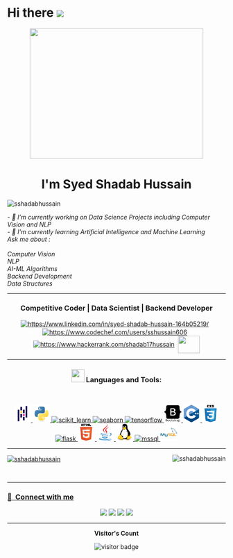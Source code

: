 # Hi there <img src="https://raw.githubusercontent.com/MartinHeinz/MartinHeinz/master/wave.gif" height="40px">
<div align="center">
  <img src="https://cdn.dribbble.com/users/1162077/screenshots/3848914/programmer.gif"  width="400" height="300">
</div>
<h1 align="center"> I'm Syed Shadab Hussain</h1>

<p align="left"> <img src="https://komarev.com/ghpvc/?username=sshadabhussain&label=Profile%20views&color=0e75b6&style=flat" alt="sshadabhussain" /> </p>
<em>
  
<div>- 🔭 I’m currently working on Data Science Projects including Computer Vision and NLP</div>
<div>- 🌱 I’m currently learning Artificial Intelligence and Machine Learning</div>

<div>Ask me about :</div><br>
<div> Computer Vision </div>
<div>  NLP </div> 
<div> AI-ML Algorithms </div> 
<div> Backend Development 
</div> <div> Data Structures </div>
</em>

<hr>
<div align="Center">
<h3> Competitive Coder | Data Scientist | Backend Developer </h3>


<p>
<a href="https://www.linkedin.com/in/syed-shadab-hussain-164b05219/" target="blank"><img align="center" src="https://upload.wikimedia.org/wikipedia/commons/thumb/c/ca/LinkedIn_logo_initials.png/768px-LinkedIn_logo_initials.png" alt="https://www.linkedin.com/in/syed-shadab-hussain-164b05219/" height="40" width="40" /></a> &nbsp;
<a href="https://www.codechef.com/users/sshussain606" target="blank"><img align="center" src="https://i.pinimg.com/originals/c5/d9/fc/c5d9fc1e18bcf039f464c2ab6cfb3eb6.jpg" alt="https://www.codechef.com/users/sshussain606" height="40" width="40" /></a>  &nbsp;
<a href="https://www.hackerrank.com/shadab17hussain" target="blank"><img align="center" src="https://cdn.worldvectorlogo.com/logos/hackerrank.svg" alt="https://www.hackerrank.com/shadab17hussain" height="40" width="40" /></a>&nbsp;
 <a href = "mailto: sshussain606@gmail.com"><img align="center" src="https://upload.wikimedia.org/wikipedia/commons/thumb/7/7e/Gmail_icon_%282020%29.svg/2560px-Gmail_icon_%282020%29.svg.png" height="40" width="50" /></a>
</p>
<p>
</p>
</div>
<hr>
<h3 align="center"><img src="https://media.giphy.com/media/iY8CRBdQXODJSCERIr/giphy.gif" width="30px" height="30px">&nbsp;Languages and Tools:</h3>&nbsp;
<p align="center"> </a> <a href="https://pandas.pydata.org/" target="_blank" rel="noreferrer"> <img src="https://raw.githubusercontent.com/devicons/devicon/2ae2a900d2f041da66e950e4d48052658d850630/icons/pandas/pandas-original.svg" alt="pandas" width="40" height="40"/> </a> <a href="https://www.python.org" target="_blank" rel="noreferrer"> <img src="https://raw.githubusercontent.com/devicons/devicon/master/icons/python/python-original.svg" alt="python" width="40" height="40"/> </a> <a href="https://scikit-learn.org/" target="_blank" rel="noreferrer"> <img src="https://upload.wikimedia.org/wikipedia/commons/0/05/Scikit_learn_logo_small.svg" alt="scikit_learn" width="40" height="40"/> </a> <a href="https://seaborn.pydata.org/" target="_blank" rel="noreferrer"> <img src="https://seaborn.pydata.org/_images/logo-mark-lightbg.svg" alt="seaborn" width="40" height="40"/> </a> <a href="https://www.tensorflow.org" target="_blank" rel="noreferrer"> <img src="https://www.vectorlogo.zone/logos/tensorflow/tensorflow-icon.svg" alt="tensorflow" width="40" height="40"/> </a> 
<a href="https://getbootstrap.com" target="_blank" rel="noreferrer"> <img src="https://raw.githubusercontent.com/devicons/devicon/master/icons/bootstrap/bootstrap-plain-wordmark.svg" alt="bootstrap" width="40" height="40"/> </a> <a href="https://www.w3schools.com/cpp/" target="_blank" rel="noreferrer"> <img src="https://raw.githubusercontent.com/devicons/devicon/master/icons/cplusplus/cplusplus-original.svg" alt="cplusplus" width="40" height="40"/> </a> <a href="https://www.w3schools.com/css/" target="_blank" rel="noreferrer"> <img src="https://raw.githubusercontent.com/devicons/devicon/master/icons/css3/css3-original-wordmark.svg" alt="css3" width="40" height="40"/> </a> <a href="https://flask.palletsprojects.com/" target="_blank" rel="noreferrer"> <img src="https://www.vectorlogo.zone/logos/pocoo_flask/pocoo_flask-icon.svg" alt="flask" width="40" height="40"/> </a> <a href="https://www.w3.org/html/" target="_blank" rel="noreferrer"> <img src="https://raw.githubusercontent.com/devicons/devicon/master/icons/html5/html5-original-wordmark.svg" alt="html5" width="40" height="40"/> </a> <a href="https://www.java.com" target="_blank" rel="noreferrer"> <img src="https://raw.githubusercontent.com/devicons/devicon/master/icons/java/java-original.svg" alt="java" width="40" height="40"/> </a> <a href="https://www.linux.org/" target="_blank" rel="noreferrer"> <img src="https://raw.githubusercontent.com/devicons/devicon/master/icons/linux/linux-original.svg" alt="linux" width="40" height="40"/> </a> <a href="https://www.microsoft.com/en-us/sql-server" target="_blank" rel="noreferrer"> <img src="https://www.svgrepo.com/show/303229/microsoft-sql-server-logo.svg" alt="mssql" width="40" height="40"/> </a> <a href="https://www.mysql.com/" target="_blank" rel="noreferrer"> <img src="https://raw.githubusercontent.com/devicons/devicon/master/icons/mysql/mysql-original-wordmark.svg" alt="mysql" width="40" height="40"/> 
</p>
<hr>
<p>
<img align="center" src="https://github-readme-stats.vercel.app/api/top-langs?username=sshadabhussain&show_icons=true&locale=en&layout=compact" alt="sshadabhussain" />
<img align="right" src="https://github-readme-stats.vercel.app/api?username=sshadabhussain&show_icons=true&locale=en" alt="sshadabhussain" />
</p>
<br>
<hr>

### :link: &nbsp;Connect with me

<p align="center">
<a target="blank" href="https://github.com/SShadabHussain"><img src="https://img.shields.io/badge/SShadabHussain.me-3423A6?style=for-the-badge&logo=Google-Chrome&logoColor=white"/></a>
<a target="blank" href="https://www.linkedin.com/in/syed-shadab-hussain-164b05219/"><img src="https://img.shields.io/badge/-Shadab%20Hussain-0077B5?style=for-the-badge&logo=Linkedin&logoColor=white"/></a>
<a target="blank" href="mailto:sshussain606@gmail.com"><img src="https://img.shields.io/badge/-sshussain606@gmail.com-D14836?style=for-the-badge&logo=Gmail&logoColor=white"/></a>
<a target="blank" href="https://www.codechef.com/users/sshussain606"><img src="https://img.shields.io/badge/-Shadab Hussain-000000?style=for-the-badge&logo=codechef&logoColor=white"/></a>
</p>

<hr>
<p align="center"><b>Visitor's Count</b></p>
<p align="center"><img src="https://profile-counter.glitch.me/%7BSShadabHussain%7D/count.svg" alt="visitor badge"/></p>
